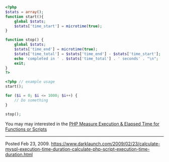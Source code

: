 ```php
<?php
$stats = array();
function start(){
    global $stats;
    $stats['time_start'] = microtime(true);
}

function stop() {
    global $stats;
    $stats['time_end'] = microtime(true);
    $stats['time_total'] = $stats['time_end'] - $stats['time_start'];
    echo 'completed in ' . $stats['time_total'] . ' seconds' . "\n";
    exit;
}
?>
```
```php
<?php // example usage
start();

for ($i = 0; $i <= 1000; $i++) {
    // Do something
}

stop();
```

You may may interested in the <a href="http://darklaunch.com/2013/01/30/php-measure-execution-elapsed-time-for-functions-or-scripts">PHP Measure Execution &amp; Elapsed Time for Functions or Scripts</a>

---


Posted Feb 23, 2009.
https://www.darklaunch.com/2009/02/23/calculate-mysql-execution-time-duration-calculate-php-script-execution-time-duration.html